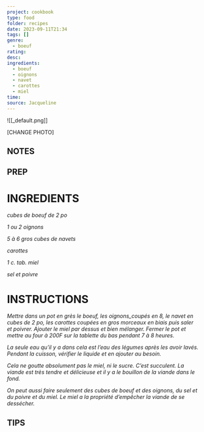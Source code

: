 ```yaml
---
project: cookbook
type: food
folder: recipes
date: 2023-09-11T21:34
tags: []
genre:
  - boeuf
rating: 
desc: 
ingredients:
  - boeuf
  - oignons
  - navet
  - carottes
  - miel
time: 
source: Jacqueline
---
```


![[_default.png]]

[CHANGE PHOTO]


## NOTES




## PREP


# INGREDIENTS

_cubes de boeuf de 2 po_

_1 ou 2 oignons_

_5 à 6 gros cubes de navets_

_carottes_

_1 c. tab. miel_

_sel et poivre_

# INSTRUCTIONS


_Mettre dans un pot en grès le boeuf, les_
_oignons_coupés en 8, le navet en cubes de_
_2 po, les carottes coupées en gros morceaux_
_en biais puis saler et poivrer. Ajouter le miel_
_par dessus et bien mélanger. Fermer le pot_
_et mettre au four à 200F sur la tablette du_
_bas pendant 7 à 8 heures._

_La seule eau qu’il y a dans cela est l’eau_
_des légumes après les avoir lavés. Pendant_
_la cuisson, vérifier le liquide et en ajouter au_
_besoin._

_Cela ne goutte absolument pas le miel, ni le_
_sucre. C’est succulent. La viande est très tendre_
_et délicieuse et il y a le bouillon de la viande_
_dans le fond._

_On peut aussi faire seulement des cubes de_
_boeuf et des oignons, du sel et du poivre et_
_du miel. Le miel a la propriété d’empêcher la_
_viande de se dessécher._

## TIPS



